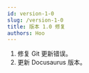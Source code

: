 ```yaml
---
id: version-1-0
slug: /version-1-0
title: 版本 1.0 修复
authors: Hoo
---
```




1. 修复 Git 更新错误。
2. 更新 Docusaurus 版本。